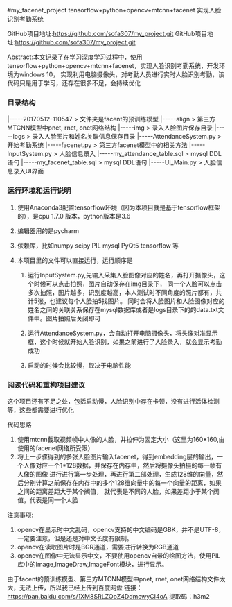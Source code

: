#my_facenet_project
tensorflow+python+opencv+mtcnn+facenet 实现人脸识别考勤系统

GitHub项目地址:https://github.com/sofa307/my_project.git
GitHub项目地址:https://github.com/sofa307/my_project.git

Abstract:本文记录了在学习深度学习过程中，使用tensorflow+python+opencv+mtcnn+facenet，实现人脸识别考勤系统，开发环境为windows 10，
	实现利用电脑摄像头，对考勤人员进行实时人脸识别考勤，该代码只是用于学习，还存在很多不足，会持续优化


### 目录结构


|-----20170512-110547 				>	 文件夹是facent的预训练模型
|-----align 									>	 第三方MTCNN模型中pnet, rnet, onet网络结构
|-----img 										>	 录入人脸图片保存目录
|-----logs 										>	 录入人脸图片和姓名关联信息保存目录
|-----AttendanceSystem.py 		>	 开始考勤系统
|-----facenet.py							>	 第三方facenet模型中的相关方法
|-----InputSystem.py					>	 人脸信息录入
|-----my_attendance_table.sql		>	 mysql DDL语句
|-----my_facenet_table.sql		>	     mysql DDL语句
|-----UI_Main.py							>	 人脸信息录入UI界面


### 运行环境和运行说明

1. 使用Anaconda3配置tensorflow环境（因为本项目就是基于tensorflow框架的），是cpu 1.7.0 版本，python版本是3.6

2. 编辑器用的是pycharm

3. 依赖库，比如numpy scipy PIL mysql PyQt5 tensorflow 等

4. 本项目里的文件可以直接运行，运行顺序是

   1. 运行InputSystem.py,先输入采集人脸图像对应的姓名，再打开摄像头，这个时候可以点击拍照，图片自动保存在img目录下，
   同一个人脸可以点击多次拍照，图片越多，识别度越高，本人测试时不同角度的照片都有，共计5张，也建议每个人脸拍5找图片。
   同时会将人脸图片和人脸图像对应的姓名之间的关联关系保存在mysql数据库或者是logs目录下的的data.txt文件中。图片拍照后关闭即可
   
   2. 运行AttendanceSystem.py，会自动打开电脑摄像头，将头像对准显示框，这个时候就开始人脸识别，如果之前进行了人脸录入，就会显示考勤成功

   3. 启动的时候会比较慢，取决于电脑性能
	

### 阅读代码和重构项目建议

这个项目还有不足之处，包括启动慢，人脸识别中存在卡顿，没有进行活体检测等，这些都需要进行优化

代码思路

1. 使用mtcnn截取视频帧中人像的人脸，并拉伸为固定大小（这里为160*160,由使用的facenet网络所受限）
2. 将上一步骤得到的多张人脸图片输入facenet，得到embedding层的输出，一个人像对应一个1*128数据，并保存在内存中，然后将摄像头拍摄的每一帧有人像的图像
	 进行进行第一步处理，再进行第二部处理，生成128维的向量，然后分别计算之前保存在内存中的多个128维向量中的每一个向量的距离，如果之间的距离差距大于某个阀值，
	 就代表是不同的人脸，如果差距小于某个阀值，代表是同一个人脸


注意事项:

1. opencv在显示时中文乱码，opencv支持的中文编码是GBK，并不是UTF-8，一定要注意，但是还是对中文长度有限制。
2. opencv在读取图片时是BGR通道，需要进行转换为RGB通道
3. opencv在图像中无法显示中文，不要使用opencv自带的绘图方法，使用PIL库中的Image,ImageDraw,ImageFont模块，进行显示。


由于facent的预训练模型、第三方MTCNN模型中pnet, rnet, onet网络结构文件太大，无法上传，所以我已经上传到百度网盘
链接：https://pan.baidu.com/s/1XM8SRLZOoZ4DdmcwyCI4oA
提取码：h3m2
